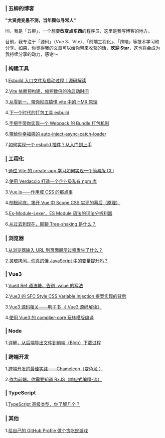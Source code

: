 ### | 五柳的博客

**"大贤虎变愚不测，当年颇似寻常人"**

Hi，我是「五柳」，一个想要**改变点东西**的程序员，这里是我写博客的地方。

目前，我专注于「源码」（Vue 3、Vite）、「前端工程化」、「跨端」等技术学习和分享。如果，你觉得我的文章可以给你带来收获的话，**欢迎 Star**，这也将会成为我持续分享的动力，感谢～

### | 构建工具

1.[Esbuild 入口文件及启动过程｜源码解读](https://github.com/WJCHumble/Blog/issues/29)

2.[Vite 依赖预构建，缩短数倍的冷启动时间](https://github.com/WJCHumble/Blog/issues/11)

3.[从零到一，带你彻底搞懂 vite 中的 HMR 原理](https://github.com/WJCHumble/Blog/issues/19)

4.[下一个时代的打包工具 esbuild](https://github.com/WJCHumble/Blog/issues/14)

5.[手把手带你实现一个 Webpack 的 Bundle 打包机制](https://github.com/WJCHumble/Blog/issues/15)

6.[带给你幸福感的 auto-inject-async-catch-loader](https://github.com/WJCHumble/Blog/issues/12)

7.[如何实现一个 esbuild 插件？从入门到上手](https://github.com/WJCHumble/Blog/issues/26)

### | 工程化

1.[通过 Vite 的 create-app 学习如何实现一个简易版 CLI ](https://github.com/WJCHumble/Blog/issues/13)

2.[使用 Verdaccio 打造一个企业级私有 npm 库](https://github.com/WJCHumble/Blog/issues/22)

3.[Vue.js——作用域 CSS 的那点事](https://github.com/WJCHumble/Blog/issues/25)

4.[刨根问底，揭开 Vue 中 Scope CSS 实现的幕后（原理）](https://github.com/WJCHumble/Blog/issues/23)

5.[Es-Module-Lexer，ES Module 语法的词法分析利器](https://github.com/WJCHumble/Blog/issues/27)

6.[从过去到现在，聊聊 Tree-shaking 是什么？](https://github.com/WJCHumble/Blog/issues/32)

### | 浏览器

1.[从浏览器输入 URL 到页面展示过程发生了什么？](https://github.com/WJCHumble/Blog/issues/3)

2.[灵魂拷问，你真的懂 JavaScript 中的变量提升吗？](https://github.com/WJCHumble/Blog/issues/17)

### | Vue3

1.[Vue3 Ref 语法糖，告别 .value 的写法](https://github.com/WJCHumble/Blog/issues/33)

2.[Vue3 的 SFC Style CSS Variable Injection 提案实现的背后 ](https://github.com/WJCHumble/Blog/issues/30)

3.[Vue3 源码相关——电子书 《 Vue3 源码解读》 ](https://wjchumble.github.io/explain-vue3.0/)

4.[使用 Vue3 的 complier-core 玩转模版编译 ](https://github.com/WJCHumble/Blog/issues/18)

### | Node

1.[详解，从后端导出文件到前端（Blob）下载过程](https://github.com/WJCHumble/Blog/issues/20)

### | 跨端开发

1.[跨端开发的最佳实践——Chameleon（变色龙 ）](https://github.com/WJCHumble/Blog/issues/16)

2.[作为前端，你需要知道 RxJS（响应式编程-流）](https://github.com/WJCHumble/Blog/issues/24)

### | TypeScript

1.[TypeScript 高级类型，你了解几个？](https://github.com/WJCHumble/Blog/issues/21)

### | 其他

1.[给自己的 GitHub Profile 做个贪吃蛇游戏](https://github.com/WJCHumble/Blog/issues/31)
